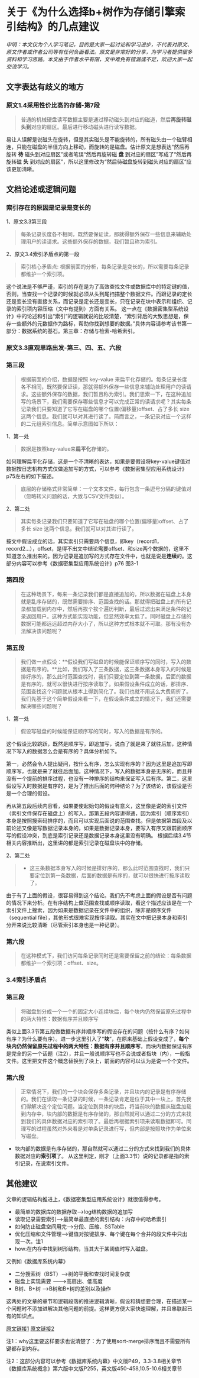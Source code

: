 # 关于《为什么选择b+树作为存储引擎索引结构》的几点建议 #
*申明：本文仅为个人学习笔记，目的是大家一起讨论和学习进步，不代表对原文、原文作者或作者公司等有任何负面看法。原文是非常好的分享，为学习者提供很多资料和学习思路。本文由于作者水平有限，文中难免有错漏或不足，欢迎大家一起交流学习。*

## 文字表达有歧义的地方 ##
### 原文1.4采用性价比高的存储-第7段 ###
> 普通的机械硬盘读写数据主要是通过移动磁头到对应的磁道，然后**再旋转磁头到**对应的扇区。最后进行移动磁头进行读写数据。

易让人误解是说磁头在旋转，但是其实磁头是不能旋转的，所有磁头由一个磁臂相连，只能在磁盘的半径方向上移动，而旋转的是磁盘。估计原文是想表达“然后再旋转 **待** 磁头到对应扇区”或者笔误“然后再旋转磁 **盘** 到对应的扇区”写成了“然后再旋转磁 **头** 到对应的扇区”，所以这里修改为“然后待磁盘旋转到磁头对应的扇区”应该更加清晰。
## 文档论述或逻辑问题 ##
### 索引存在的原因是记录是变长的 ###

1、原文3.3第三段
> 每条记录长度各不相同，既然要保证读，那就得额外保存一些信息来辅助处理用户的读请求。这些额外保存的数据，我们暂且称为索引。

2、原文3.4索引矛盾点的第一段
> 索引核心矛盾点: 根据前面的分析，每条记录是变长的，所以需要每条记录都维护一个索引项。

   这个说法是不够严谨，索引的存在是为了高效查找文件或数据库中的特定键的值，否则，当查找一个记录的时候就必须从头到尾扫描整个数据文件。而跟记录的定长还是变长没有直接关系，而记录是定长还是变长，只在记录在块中表示和组织、记录的索引项内容压缩（文中有提到）方面有关系。
   这一点在《数据密集型系统设计》中的论述和引出“索引”的逻辑就说的比较清楚，“索引背后的大致思想是，保存一些额外的元数据作为路标，帮助你找到想要的数据。”具体内容请参考该书第一部分：数据系统的基石。第三章：存储与检索-哈希索引。

### 原文3.3直观思路出发-第三、四、五、六段 ###

### 第三段 ###
> 根据前面的介绍，数据是按照 key-value 来扁平化存储的。每条记录长度各不相同，既然要保证读，那就得额外保存一些信息来辅助处理用户的读请求。这些额外保存的数据，我们暂且称为索引。我们思索一下，在这种追加写的场景下，我们需要保存哪些信息才可以完成正常的读请求呢？其实每条记录我们只要知道了它写在磁盘的哪个位置(偏移量)offset、占了多长 size 这两个信息。我们就可以对其进行读了。简而言之，一条记录对应一个这样的二元组索引信息。简单示意图如下所以：

1、第一处 
> 数据是按照key-value来**扁平化**存储的。

如何理解扁平化存储，这是一个不清晰的表达，如果是要假设将key-value键值对数据按日志机构方式仅做追加写的方式，可以参考《数据密集型应用系统设计》p75左右的如下描述。
> 底层的存储格式非常简单：一个文本文件，每行包含一条逗号分隔的键值对（忽略转义问题的话，大致与CSV文件类似）。


2、第二处
> 其实每条记录我们只要知道了它写在磁盘的哪个位置(偏移量)offset、占了多长 size 这两个信息。我们就可以对其进行读了。
 
按文中假设成立的话，其实索引只需要两个信息，即key（record1，record2...），offset，是得不出文中结论需要offset、和size两个数据的，这里不知道怎么推出来的。因为记录是追加写的方式存在文件中，也就是说是**连续**的。这部分内容可以参考《数据密集型应用系统设计》p76
图3-1


### 第四段 ###

> 在这种场景下，每来一条记录我们都是直接追加的，所以数据在磁盘上本身就是乱序存储的，既然需要排序、范围查找的话。那就得把磁盘上的所有记录都加载到内存中，然后再挨个挨个遍历判断，最后过滤出来满足条件的记录返回用户。这种方式能实现功能，但显然效率太低了。同时磁盘上存储的数据可能都远远超过内存大小了，所以这种方式根本就不可取。那有没有办法解决该问题呢？

### 第五段 ###

> 我们做一点假设：**假设我们写磁盘的时候能保证顺序写的同时，写入的数据是有序的。**比如，我们写入了三条数据，这三条数据本身写入的时候是排好序的，那么此时范围查找时，我们只要定位到第一条数据，后面的数据是有序的，就可以很快进行按序读取了。如果假设条件成立的话，那排序、范围查找这个问题就从根本上得到简化了。我们也就不用这么大费周折了。我们先基于这个简单假设来看一下，在假设条件成立的情况下，我们还需要解决哪些问题呢？


1、第一处
>  假设写磁盘的时候能保证顺序写的同时，写入的数据是有序的。

这个假设比较跳跃，既然是顺序写，即追加写，说白了就是来了就往后加，这种情况下写入的数据怎么会是有序的？具体分析如下。

第一，必然会令人提出疑问，按什么有序，怎么实现有序的？因为这里是追加写即顺序写，也就是来了就往后面加。这种情况下，写入的数据本身是无序的，而且并没有一个提前的排序过程，也没有一种排序的结构来保证写入后有序。第二，这里假设写入时数据是有序的，是为了推出后面的何种结论？为了该结论，该假设是否是一个合理的假设。

   再从第五段后续内容看，如果要使起始句的假设有意义，这里像是说的索引文件（索引文件保存在磁盘上）的写入，那第五段内容讲得通，因为索引（顺序索引）本身是按照搜索码排序的，而且可以实现后面说的范围查找。但是依据第四段及以前论述又像是写数据记录本身的，如果是数据记录本身，要写入有序又跟前面顺序写的假设冲突，到底是索引记录还是数据记录本身这里没有明确。
   根据后续3.4节相关内容推断出，这里讲的都是索引记录在磁盘块中的存储。

2、第二处
> - 这三条数据本身写入的时候是排好序的，那么此时范围查找时，我们只要定位到第一条数据，后面的数据是有序的，就可以很快进行按序读取了。

由于有了上面的假设，很容易得到这个结论。我们先不考虑上面的假设是否有问题的情况下来分析。在有序结构上做范围查找或顺序读取，看这个描述应该是在一个索引文件上搜索，因为如果是数据记录在文件中的组织，除非是顺序文件（sequential file），其他形式很难实现按序读取。其实在文中把记录本身和索引分开来说比较清晰（尽管索引本身也是一种记录）。


### 第六段 ###

> 在这种模式下，我们访问每条记录同时还是需要保留之前的结论：每条数据都维护一个索引项：offset、size。
 

### 3.4索引矛盾点 ###
### 第三段 ###
> 将磁盘划分成一个一个的固定大小连续块后，每个块内仍然保留原先过程中的两大特性：数据有序并且顺序写
 
类似上面3.3节第五段做数据有序并顺序写的假设存在的问题（按什么有序？如何有序？为什么要有序）。进一步这里引入了“**块**”，在原来基础上假设变成了，**每个块内仍然保留原先过程中的两大特性：数据有序并且顺序写**，而块内数据保证有序是完全的另一个话题（注2），并且一般说顺序写也不会说或者指块（内），一般指文件。这里把文件这个概念替换到了块上，前面的内容可以认为是说一个个文件。

### 第六段 ###

> 正常情况下，我们的一个块会保存多条记录，并且块内的记录是有序存储的。我们在读取一条记录的时候，一条记录肯定是位于其中一块上，首先我们得解决这个定位问题。当定位到具体的块后，将当前块的数据从磁盘加载到内存中，块内部的数据是有序存储的，那自然就可以通过二分的方式来找到我们的具体数据对应的索引项了。最后再根据索引项来读取数据即可。同理写的过程虽然对外来看是对单条记录进行写，但内部是按照块作为单位来写磁盘。

- 块内部的数据是有序存储的，那自然就可以通过二分的方式来找到我们的具体数据对应的**索引项**了。
  从这里判定，刚才（上面3.3节）说的记录都是指的索引记录，在说索引文件。
## 其他建议 ##
文章的逻辑结构推进上，《数据密集型应用系统设计》就很值得参考。

- 最简单的数据库的数据存取——>log结构数据的追加写
- 读取记录需要索引——>最简单最直接的索引结构：内存中的哈希索引
- 如何防止磁盘空间用完——>分段、压缩、SSTable
- 优化压缩和文件管理——>键值对按键排序、每个键在每个合并的段文件中只出现一次。注1
- how:在内存中找到树形结构，当其大于某阈值时写入磁盘。

又例如《数据库系统内幕》

- 二分搜索树（BST）——>树的平衡和查找时间复杂度
- 磁盘上实现需要 ———>高扇出、低高度
- B树、B+树 ——>B树和B+树的差别以及操作

这两处的文章的章节和逻辑段落的推进逻辑清晰，假设和猜想要合理，在描述某一个问题时不添加进解决其他问题的前提。这样更方便大家快速理解，并且串联起已有的知识点。

[原文链接1](https://cloud.tencent.com/developer/article/1831560)
[原文链接2](https://blog.csdn.net/Tencent_TEG/article/details/117828676)

注1：why这里要这样要求也说清楚了：为了使用sort-merge排序而且不需要所有键都存到内存。

注2：这部分内容可以参考《数据库系统内幕》中文版P49，3.3-3.8相关章节
《数据库系统概念》第六版中文版P255，英文版450-458,10.5-10.6相关章节
